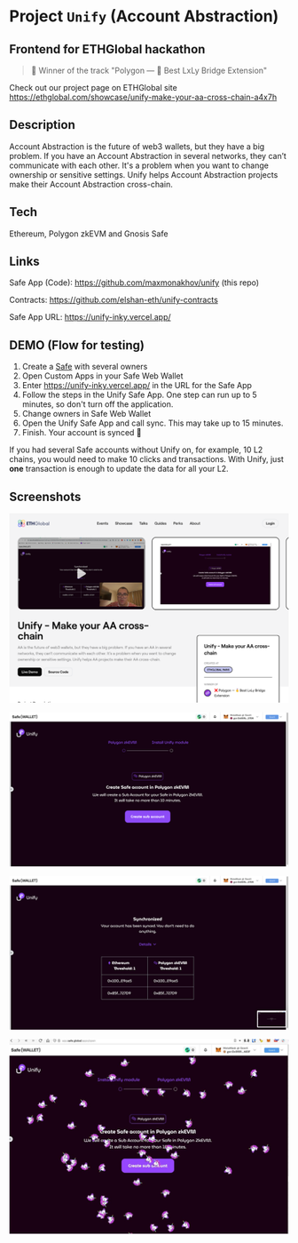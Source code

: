 # Project `Unify` (Account Abstraction)

## Frontend for ETHGlobal hackathon

> 🎉 Winner of the track "Polygon — 🥇 Best LxLy Bridge Extension"

Check out our project page on ETHGlobal site
https://ethglobal.com/showcase/unify-make-your-aa-cross-chain-a4x7h

## Description

Account Abstraction is the future of web3 wallets, but they have a big problem. If you have an
Account Abstraction in several networks, they can’t communicate with each other. It's a problem when
you want to change ownership or sensitive settings. Unify helps Account Abstraction projects make
their Account Abstraction cross-chain.

## Tech

Ethereum, Polygon zkEVM and Gnosis Safe


## Links

Safe App (Code): https://github.com/maxmonakhov/unify (this repo)

Contracts: https://github.com/elshan-eth/unify-contracts

Safe App URL: https://unify-inky.vercel.app/

## DEMO (Flow for testing)

1. Create a [Safe](https://safe.global) with several owners
2. Open Custom Apps in your Safe Web Wallet
3. Enter https://unify-inky.vercel.app/ in the URL for the Safe App
4. Follow the steps in the Unify Safe App. One step can run up to 5 minutes, so don't turn off the application.
5. Change owners in Safe Web Wallet
6. Open the Unify Safe App and call sync. This may take up to 15 minutes.
7. Finish. Your account is synced 🚀

If you had several Safe accounts without Unify on, for example, 10 L2 chains, you would need to make 10 clicks and transactions. With Unify, just **one** transaction is enough to update the data for all your L2.

## Screenshots
![](./docs/screenshots/ETHGlobal.png)

![](./docs/screenshots/zkEVM.png)

![](./docs/screenshots/synced-transactions.png)

![](docs/screenshots/fun.jpg)
